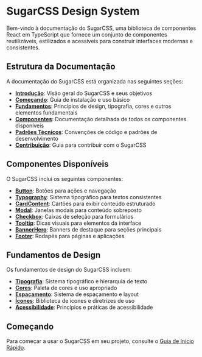 # SugarCSS Design System

Bem-vindo à documentação do SugarCSS, uma biblioteca de componentes React em TypeScript que fornece um conjunto de componentes reutilizáveis, estilizados e acessíveis para construir interfaces modernas e consistentes.

## Estrutura da Documentação

A documentação do SugarCSS está organizada nas seguintes seções:

- **[Introdução](./introduction.md)**: Visão geral do SugarCSS e seus objetivos
- **[Começando](./getting-started.md)**: Guia de instalação e uso básico
- **[Fundamentos](./foundations/)**: Princípios de design, tipografia, cores e outros elementos fundamentais
- **[Componentes](./components/)**: Documentação detalhada de todos os componentes disponíveis
- **[Padrões Técnicos](./technical-patterns.md)**: Convenções de código e padrões de desenvolvimento
- **[Contribuição](./contributing.md)**: Guia para contribuir com o SugarCSS

## Componentes Disponíveis

O SugarCSS inclui os seguintes componentes:

- **[Button](./components/button.md)**: Botões para ações e navegação
- **[Typography](./components/typography.md)**: Sistema tipográfico para textos consistentes
- **[CardContent](./components/card-content.md)**: Cartões para exibir conteúdo estruturado
- **[Modal](./components/modal.md)**: Janelas modais para conteúdo sobreposto
- **[Checkbox](./components/checkbox.md)**: Caixas de seleção para formulários
- **[Tooltip](./components/tooltip.md)**: Dicas visuais para elementos da interface
- **[BannerHero](./components/banner-hero.md)**: Banners de destaque para seções principais
- **[Footer](./components/footer.md)**: Rodapés para páginas e aplicações

## Fundamentos de Design

Os fundamentos de design do SugarCSS incluem:

- **[Tipografia](./foundations/typography.md)**: Sistema tipográfico e hierarquia de texto
- **[Cores](./foundations/colors.md)**: Paleta de cores e uso apropriado
- **[Espaçamento](./foundations/spacing.md)**: Sistema de espaçamento e layout
- **[Ícones](./foundations/icons.md)**: Biblioteca de ícones e diretrizes de uso
- **[Acessibilidade](./foundations/accessibility.md)**: Princípios e práticas de acessibilidade

## Começando

Para começar a usar o SugarCSS em seu projeto, consulte o [Guia de Início Rápido](./getting-started.md).
